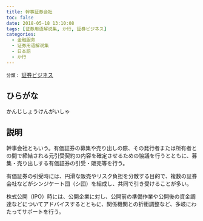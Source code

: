 ```yaml
---
title: 幹事証券会社
toc: false
date: 2018-05-18 13:10:08
tags: [证券用语解说集, か行, 証券ビジネス]
categories:
  - 金融服务
  - 证券用语解说集
  - 日本語
  - か行
---
```


`分類：` [証券ビジネス](/tags/証券ビジネス/)

## ひらがな

かんじしょうけんがいしゃ

## 説明

幹事会社ともいう。有価証券の募集や売り出しの際、その発行者または所有者との間で締結される元引受契約の内容を確定させるための協議を行うとともに、募集・売り出しする有価証券の引受・販売等を行う。

有価証券の引受時には、円滑な販売やリスク負担を分散する目的で、複数の証券会社などがシンジケート団（シ団）を組成し、共同で引き受けることが多い。

株式公開（IPO）時には、公開企業に対し、公開前の準備作業や公開後の資金調達などについてアドバイスするとともに、関係機関との折衝調整など、多岐にわたってサポートを行う。
